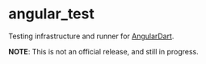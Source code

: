 # angular_test

Testing infrastructure and runner for [AngularDart][gh_angular_dart].

[gh_angular_dart]: https://github.com/dart-lang/angular2

**NOTE**: This is not an official release, and still in progress.